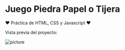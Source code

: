 # Juego Piedra Papel o Tijera

❤️ Práctica de HTML, CSS y Javascript ❤️

Vista previa del proyecto:

![picture](https://github.com/CamiBM/myRepository/blob/master/Rock%2C%20Paper%2C%20Scissor/images/vista-previa.png)

